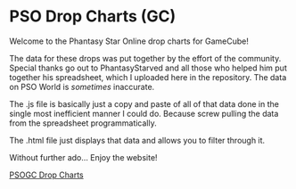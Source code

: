 # PSO Drop Charts (GC)

Welcome to the Phantasy Star Online drop charts for GameCube!

The data for these drops was put together by the effort of the community. Special thanks go out to PhantasyStarved and all those who helped him put together his spreadsheet, which I uploaded here in the repository. The data on PSO World is *sometimes* inaccurate.

The .js file is basically just a copy and paste of all of that data done in the single most inefficient manner I could do. Because screw pulling the data from the spreadsheet programmatically.

The .html file just displays that data and allows you to filter through it.

Without further ado... Enjoy the website!

[PSOGC Drop Charts](https://vueren.github.io/psogc-drop-charts/)
